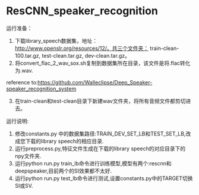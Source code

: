 # ResCNN_speaker_recognition
运行准备：
1. 下载library_speech数据集，地址：http://www.openslr.org/resources/12/。共三个文件夹：	train-clean-100.tar.gz, test-clean.tar.gz,	dev-clean.tar.gz。
2. 将convert_flac_2_wav_sox.sh复制到数据集所在目录，该文件是将.flac转化为.wav. 

  reference to:https://github.com/Walleclipse/Deep_Speaker-speaker_recognition_system
  
3. 在train-clean和test-clean目录下新建wav文件夹，将所有音频文件都剪切进去。

运行说明:
1. 修改constants.py 中的数据集路径:TRAIN_DEV_SET_LB和TEST_SET_LB,改成您下载的library speech的相应目录.
2. 运行preprocess.py,特征文件生成在下载的library speech的对应目录下的npy文件夹.
3. 运行python run.py train_lb命令进行训练模型,模型有两个:rescnn和deepspeaker,目前两个的SI效果都不太好.
4. 运行python run.py test_lb命令进行测试,设置constants.py中的TARGET切换SI或SV.
